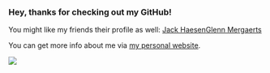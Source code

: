
### Hey, thanks for checking out my GitHub! 
You might like my friends their profile as well: <a href="https://github.com/jackhaesen">Jack Haesen</a><a href="https://github.com/GlennM008">Glenn Mergaerts</a>

You can get more info about me via <a href="https://kobegeens.neocities.org">my personal website</a>.  

<a href="mailto:kobegeens@proton.me"><img src="https://img.shields.io/badge/ProtonMail-8B89CC?style=for-the-badge&logo=protonmail&logoColor=white"></img></a>
